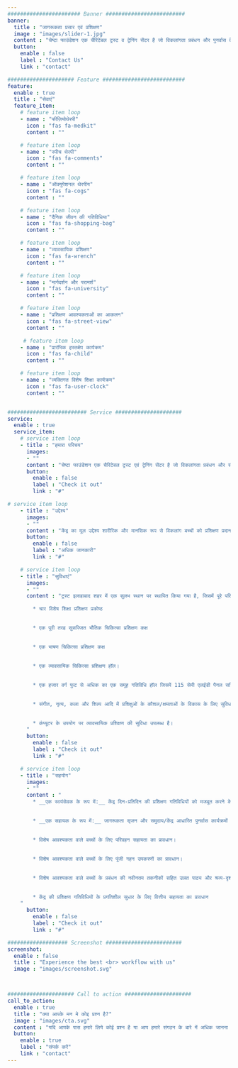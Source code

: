 ```yaml
---
####################### Banner #########################
banner:
  title : "जागरूकता प्रसार एवं प्रशिक्षण"
  image : "images/slider-1.jpg"
  content : "चेष्टा फाउंडेशन एक चैरिटेबल ट्रस्ट व ट्रेनिंग सेंटर है जो विकलांगता प्रबंधन और पुनर्वास के क्षेत्र में कार्यरत है"
  button:
    enable : false
    label : "Contact Us"
    link : "contact"

##################### Feature ##########################
feature:
  enable : true
  title : "सेवाएं"
  feature_item:
    # feature item loop
    - name : "फीज़ियोथेरपी"
      icon : "fas fa-medkit"
      content : ""

    # feature item loop
    - name : "स्पीच थेरपी"
      icon : "fas fa-comments"
      content : ""

    # feature item loop
    - name : "ऑक्युपेशनल थेरपीय"
      icon : "fas fa-cogs"
      content : ""

    # feature item loop
    - name : "दैनिक जीवन की गतिविधिया"
      icon : "fas fa-shopping-bag"
      content : ""

    # feature item loop
    - name : "व्यावसायिक प्रशिक्षण"
      icon : "fas fa-wrench"
      content : ""

    # feature item loop
    - name : "मार्गदर्शन और परामर्श"
      icon : "fas fa-university"
      content : ""

    # feature item loop
    - name : "प्रशिक्षण आवश्यकताओं का आकलन"
      icon : "fas fa-street-view"
      content : ""

     # feature item loop
    - name : "प्रारंभिक हस्तक्षेप कार्यक्रम"
      icon : "fas fa-child"
      content : ""

    # feature item loop
    - name : "व्यक्तिगत विशेष शिक्षा कार्यक्रम"
      icon : "fas fa-user-clock"
      content : ""


######################### Service #####################
service:
  enable : true
  service_item:
    # service item loop
    - title : "हमारा परिचय"
      images:
      - ""
      content : "चेष्टा फाउंडेशन एक चैरिटेबल ट्रस्ट एवं ट्रेनिंग सेंटर है जो विकलांगता प्रबंधन और सीपी (सेरेब्रल पाल्सी) और एमआर (मानसिक मंदता) से पीड़ित व्यक्तियों के पुनर्वास के क्षेत्र में काम कर रहा है, जिसका प्राथमिक उद्देश्य प्रशिक्षण और जागरूकता पैदा करना है। प्रशिक्षण केंद्र शुरू में अगस्त 2010 में एक गैर सरकारी संगठन 'चेष्टा' के रूप में स्थापित किया गया था। कुछ वर्षों की गतिविधियों के बाद जनवरी 2015 में इलाहाबाद, उत्तर प्रदेश (भारत) में ट्रस्ट को 'चेष्टा फाउंडेशन' के रूप में पंजीकृत किया गया था।"
      button:
        enable : false
        label : "Check it out"
        link : "#"

# service item loop
    - title : "उद्देश्य"
      images:
      - ""
      content : "केंद्र का मूल उद्देश्य शारीरिक और मानसिक रूप से विकलांग बच्चों को प्रशिक्षण प्रदान करना और समाज में इस तरह के कष्टों के अस्तित्व और प्रभावित लोगों के सामने आने वाले मुद्दों के विषय में जागरूकता पैदा करना है। हमारा उद्देश्य उन उपायों के बारे में जागरूकता फैलाना भी है जो परिस्थितियों को नियंत्रित करने के लिए किए जा सकते हैं।"
      button:
        enable : false
        label : "अधिक जानकारी"
        link : "#"

    # service item loop
    - title : "सुविधाएं"
      images:
      - ""
      content : "ट्रस्ट इलाहाबाद शहर में एक सुलभ स्थान पर स्थापित किया गया है, जिसमें पूरे परिसर में प्रशिक्षुओं के मुक्त आवागमन की सुविधा के लिए सभी खंड बाधा मुक्त हैं। केंद्र में

        * चार विशेष शिक्षा प्रशिक्षण प्रकोष्ठ


        * एक पूरी तरह सुसज्जित भौतिक चिकित्सा प्रशिक्षण कक्ष


        * एक भाषण चिकित्सा प्रशिक्षण कक्ष


        * एक व्यावसायिक चिकित्सा प्रशिक्षण हॉल।


        * एक हजार वर्ग फुट से अधिक का एक समूह गतिविधि हॉल जिसमें 115 सेमी एलईडी पैनल सहित दृश्य-श्रव्य प्रशिक्षण उपकरण शामिल हैं।


        * संगीत, नृत्य, कला और शिल्प आदि में प्रशिक्षुओं के कौशल/क्षमताओं के विकास के लिए सुविधाएं


        * कंप्यूटर के उपयोग पर व्यावसायिक प्रशिक्षण की सुविधा उपलब्ध है।
      "
      button:
        enable : false
        label : "Check it out"
        link : "#"

    # service item loop
    - title : "सहयोग"
      images:
      - ""
      content : "
        * __एक स्वयंसेवक के रूप में:__ केंद्र दिन-प्रतिदिन की प्रशिक्षण गतिविधियों को मजबूत करने के लिए पेशेवर क्षेत्र में स्वयंसेवकों के रूप में अपने कार्य बल के साथ जुड़ने के लिए उपयुक्त योग्य / अनुभवी व्यक्तियों का स्वागत करता है।


        * __एक सहायक के रूप में:__ जागरूकता सृजन और समुदाय/केंद्र आधारित पुनर्वास कार्यक्रमों से संबंधित केंद्र की गतिविधियों में सहायता करना


        * विशेष आवश्यकता वाले बच्चों के लिए परिवहन सहायता का प्रावधान।


        * विशेष आवश्यकता वाले बच्चों के लिए पूंजी गहन उपकरणों का प्रावधान।


        * विशेष आवश्यकता वाले बच्चों के प्रबंधन की नवीनतम तकनीकों सहित उन्नत पाठ्य और श्रव्य-दृश्य प्रशिक्षण सामग्री का प्रावधान।


        * केंद्र की प्रशिक्षण गतिविधियों के प्रगतिशील सुधार के लिए वित्तीय सहायता का प्रावधान
    "
      button:
        enable : false
        label : "Check it out"
        link : "#"

################### Screenshot ########################
screenshot:
  enable : false
  title : "Experience the best <br> workflow with us"
  image : "images/screenshot.svg"



##################### Call to action #####################
call_to_action:
  enable : true
  title : "क्या आपके मन मे कोइ प्रश्न है?"
  image : "images/cta.svg"
  content : "यदि आपके पास हमारे लिये कोई प्रश्न है या आप हमारे संगठन के बारे में अधिक जानना चाहते हैं या आप स्वैच्छिक रुप से श्रमदान करना चाहते हैं, तो कृपया हमसे बेझिझक संपर्क करें अथवा हमारे केंद्र पर पधारें"
  button:
    enable : true
    label : "संपर्क करें"
    link : "contact"
---
```

